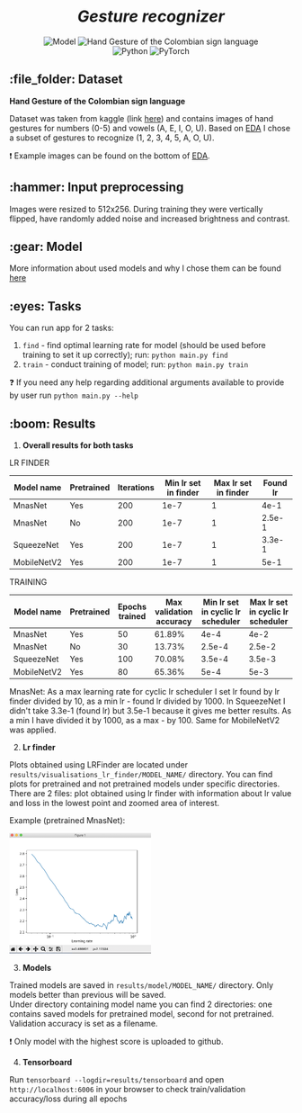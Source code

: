 <h1 align="center"><b><i>Gesture recognizer</i></b></h1>
<p align=center>
    <a><img alt="Model" src="https://img.shields.io/badge/Models-MnasNet, SqueezeNet, MobileNetV2-blue"></a>
    <a><img alt="Hand Gesture of the Colombian sign language" src="https://img.shields.io/badge/Dataset-Hand Gesture of the Colombian sign language-blue"></a> <br>
    <a><img alt="Python" src="https://img.shields.io/badge/python-3.8-blue.svg"></a>
    <a><img alt="PyTorch" src="https://img.shields.io/badge/PyTorch-1.3.0-blue.svg"></a>
</p>

<h2> :file_folder: Dataset</h2>

<b>Hand Gesture of the Colombian sign language</b>

Dataset was taken from kaggle (link [here](https://www.kaggle.com/evernext10/hand-gesture-of-the-colombian-sign-language#0_men%20(10).JPG)) and contains images of hand gestures for numbers (0-5) and vowels (A, E, I, O, U). Based on [EDA](https://github.com/joanna-janos/GestureRecognizer/blob/master/data_analysis/EDA.ipynb) I chose a subset of gestures to recognize (1, 2, 3, 4, 5, A, O, U).

:exclamation: Example images can be found on the bottom of [EDA](https://github.com/joanna-janos/GestureRecognizer/blob/master/data_analysis/EDA.ipynb).

<h2> :hammer: Input preprocessing</h2>

Images were resized to 512x256. During training they were vertically flipped, have randomly added noise and increased brightness and contrast.

<h2> :gear: Model</h2>

More information about used models and why I chose them can be found [here](https://github.com/joanna-janos/GestureRecognizer/blob/master/model/MODEL_SELECTION.md)

<h2> :eyes: Tasks</h2>

You can run app for 2 tasks:
1. `find` - find optimal learning rate for model (should be used before training to set it up correctly); run: `python main.py find`
2. `train` - conduct training of model; run: `python main.py train`

:question: If you need any help regarding additional arguments available to provide by user run `python main.py --help`

<h2> :boom: Results</h2>

1. <b>Overall results for both tasks</b>

LR FINDER

| Model name    | Pretrained    | Iterations    | Min lr set in finder | Max lr set in finder | Found lr |
| ------------- | ------------- | ------------- | -------------------- | ---------------------| ---------|
| MnasNet       | Yes           | 200           | 1e-7                 | 1                    | 4e-1     |
| MnasNet       | No            | 200           | 1e-7                 | 1                    | 2.5e-1   |
| SqueezeNet    | Yes           | 200           | 1e-7                 | 1                    | 3.3e-1   |
| MobileNetV2   | Yes           | 200           | 1e-7                 | 1                    | 5e-1     |


TRAINING

| Model name    | Pretrained    | Epochs trained| Max validation accuracy | Min lr set in cyclic lr scheduler   | Max lr set in cyclic lr scheduler |
| ------------- | ------------- | ------------- | ----------------------- | ----------------------------------- | ----------------------------------|
| MnasNet       | Yes           | 50            | 61.89%                  | 4e-4                                | 4e-2                              |
| MnasNet       | No            | 30            | 13.73%                  | 2.5e-4                              | 2.5e-2                            |
| SqueezeNet    | Yes           | 100           | 70.08%                  | 3.5e-4                              | 3.5e-3                            |
| MobileNetV2   | Yes           | 80            | 65.36%                  | 5e-4                                | 5e-3                              |

MnasNet: As a max learning rate for cyclic lr scheduler I set lr found by lr finder divided by 10, as a min lr - found lr divided by 1000.
In SqueezeNet I didn't take 3.3e-1 (found lr) but 3.5e-1 because it gives me better results. As a min I have divided it by 1000, as a max - by 100. Same for MobileNetV2 was applied.

2. <b>Lr finder</b>

Plots obtained using LRFinder are located under `results/visualisations_lr_finder/MODEL_NAME/` directory.
You can find plots for pretrained and not pretrained models under specific directories. There are 2 files: plot obtained using lr finder with information about lr value and loss in the lowest point and zoomed area of interest.

Example (pretrained MnasNet):

<a><img alt="lr finder result plot for pretrained MnasNet" src="results/visualisations_lr_finder/MnasNet/pretrained/the_lowest_point.png" width=50% height=50%></a>

3. <b>Models</b>

Trained models are saved in `results/model/MODEL_NAME/` directory. Only models better than previous will be saved. <br>
Under directory containing model name you can find 2 directories: one contains saved models for pretrained model, second for not pretrained.
Validation accuracy is set as a filename.

:exclamation: Only model with the highest score is uploaded to github.

4. <b>Tensorboard</b>

Run `tensorboard --logdir=results/tensorboard` and open `http://localhost:6006` in your browser to check train/validation accuracy/loss during all epochs


